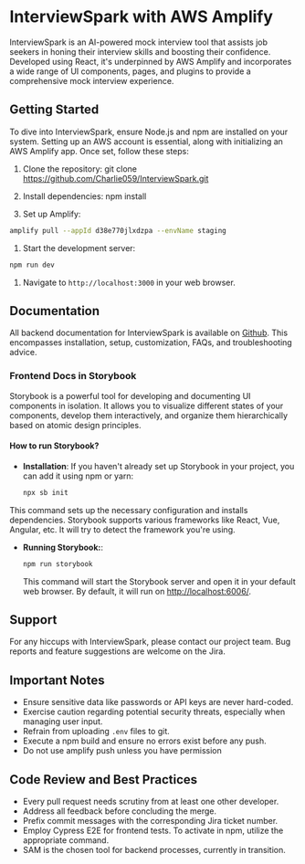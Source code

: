 # InterviewSpark with AWS Amplify

InterviewSpark is an AI-powered mock interview tool that assists job seekers in honing their interview skills and boosting their confidence. Developed using React, it's underpinned by AWS Amplify and incorporates a wide range of UI components, pages, and plugins to provide a comprehensive mock interview experience.

## Getting Started

To dive into InterviewSpark, ensure Node.js and npm are installed on your system. Setting up an AWS account is essential, along with initializing an AWS Amplify app. Once set, follow these steps:

1. Clone the repository:
   git clone <https://github.com/Charlie059/InterviewSpark.git>

1. Install dependencies:
   npm install

1. Set up Amplify:

```bash
amplify pull --appId d38e770jlxdzpa --envName staging
```

1. Start the development server:

```bash
npm run dev
```

1. Navigate to `http://localhost:3000` in your web browser.

## Documentation

All backend documentation for InterviewSpark is available on [Github](https://github.com/Charlie059/InterviewSpark/docs). This encompasses installation, setup, customization, FAQs, and troubleshooting advice.

### Frontend Docs in Storybook

Storybook is a powerful tool for developing and documenting UI components in isolation. It allows you to visualize different states of your components, develop them interactively, and organize them hierarchically based on atomic design principles.

#### How to run Storybook?

- **Installation**: If you haven't already set up Storybook in your project, you can add it using npm or yarn:

  ```bash
  npx sb init
  ```

This command sets up the necessary configuration and installs dependencies. Storybook supports various frameworks like React, Vue, Angular, etc. It will try to detect the framework you're using.

- **Running Storybook:**:

  ```bash
  npm run storybook
  ```

  This command will start the Storybook server and open it in your default web browser. By default, it will run on <http://localhost:6006/>.

## Support

For any hiccups with InterviewSpark, please contact our project team. Bug reports and feature suggestions are welcome on the Jira.

## Important Notes

- Ensure sensitive data like passwords or API keys are never hard-coded.
- Exercise caution regarding potential security threats, especially when managing user input.
- Refrain from uploading `.env` files to git.
- Execute a npm build and ensure no errors exist before any push.
- Do not use amplify push unless you have permission

## Code Review and Best Practices

- Every pull request needs scrutiny from at least one other developer.
- Address all feedback before concluding the merge.
- Prefix commit messages with the corresponding Jira ticket number.
- Employ Cypress E2E for frontend tests. To activate in npm, utilize the appropriate command.
- SAM is the chosen tool for backend processes, currently in transition.
